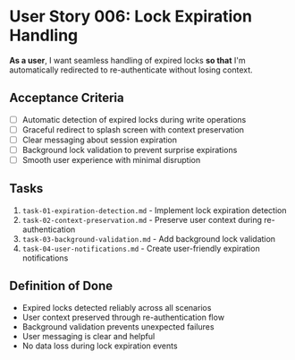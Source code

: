 # User Story 006: Lock Expiration Handling

**As a user**, I want seamless handling of expired locks **so that** I'm automatically redirected to re-authenticate without losing context.

## Acceptance Criteria
- [ ] Automatic detection of expired locks during write operations
- [ ] Graceful redirect to splash screen with context preservation
- [ ] Clear messaging about session expiration
- [ ] Background lock validation to prevent surprise expirations
- [ ] Smooth user experience with minimal disruption

## Tasks
1. `task-01-expiration-detection.md` - Implement lock expiration detection
2. `task-02-context-preservation.md` - Preserve user context during re-authentication
3. `task-03-background-validation.md` - Add background lock validation
4. `task-04-user-notifications.md` - Create user-friendly expiration notifications

## Definition of Done
- Expired locks detected reliably across all scenarios
- User context preserved through re-authentication flow
- Background validation prevents unexpected failures
- User messaging is clear and helpful
- No data loss during lock expiration events